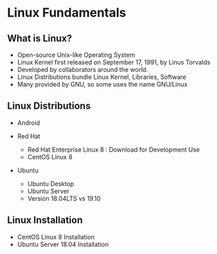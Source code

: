# Linux Fundamentals

## What is Linux?

- Open-source Unix-like Operating System
- Linux Kernel first released on September 17, 1991, by Linus Torvalds
- Developed by collaborators around the world.
- Linux Distributions bundle Linux Kernel, Libraries, Software
- Many provided by GNU, so some uses the name GNU/Linux

## Linux Distributions

- Android
- Red Hat
  - Red Hat Enterprise Linux 8 : Download for Development Use
  - CentOS Linux 8

- Ubuntu
  - Ubuntu Desktop
  - Ubuntu Server
  - Version 18.04LTS vs 19.10

## Linux Installation

- CentOS Linux 8 Installation
- Ubuntu Server 18.04 Installation

